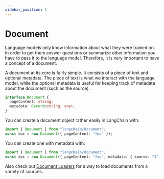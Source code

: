 ```yaml
---
sidebar_position: 1
---
```


# Document

Language models only know information about what they were trained on. In order to get them answer questions or summarize other information you have to pass it to the language model. Therefore, it is very important to have a concept of a document.

A document at its core is fairly simple. It consists of a piece of text and optional metadata. The piece of text is what we interact with the language model, while the optional metadata is useful for keeping track of metadata about the document (such as the source).

```typescript
interface Document {
  pageContent: string;
  metadata: Record<string, any>;
}
```

You can create a document object rather easily in LangChain with:

```typescript
import { Document } from "langchain/document";
const doc = new Document({ pageContent: "foo" });
```

You can create one with metadata with:

```typescript
import { Document } from "langchain/document";
const doc = new Document({ pageContent: "foo", metadata: { source: "1" } });
```

Also check out [Document Loaders](../indexes/document_loaders/) for a way to load documents from a variety of sources.
